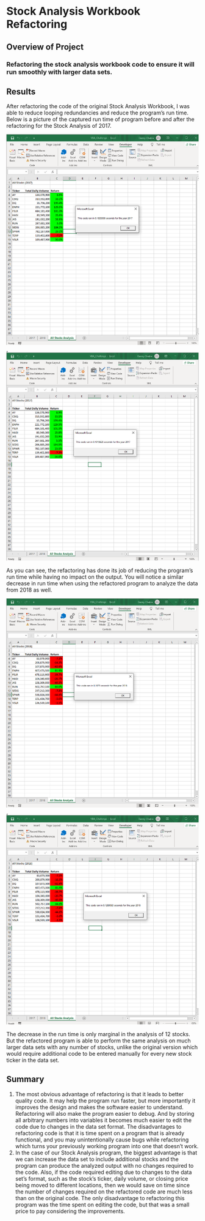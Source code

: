 # Stock Analysis Workbook Refactoring

## Overview of Project

### Refactoring the stock analysis workbook code to ensure it will run smoothly with larger data sets.

## Results

After refactoring the code of the original Stock Analysis Workbook, I was able to reduce looping redundancies and reduce the program’s run time. Below is a picture of the captured run time of program before and after the refactoring for the Stock Analysis of 2017.

![2017_Run_Time](resources/VBA_Challenge_2017.png), ![2017_Refactored_Run_Time](resources/VBA_Challenge_Refactored_2017.png)

As you can see, the refactoring has done its job of reducing the program’s run time while having no impact on the output. You will notice a similar decrease in run time when using the refactored program to analyze the data from 2018 as well. 

![2018_Run_Time](resources/VBA_Challenge_2018.png), ![2018_Refactored_Run_Time](resources/VBA_Challenge_Refactored_2018.png)

The decrease in the run time is only marginal in the analysis of 12 stocks. But the refactored program is able to perform the same analysis on much larger data sets with any number of stocks, unlike the original version which would require additional code to be entered manually for every new stock ticker in the data set.

## Summary

1.	The most obvious advantage of refactoring is that it leads to better quality code. It may help the program run faster, but more importantly it improves the design and makes the software easier to understand. Refactoring will also make the program easier to debug. And by storing all arbitrary numbers into variables it becomes much easier to edit the code due to changes in the data set format. The disadvantages to refactoring code is that it is time spent on a program that is already functional, and you may unintentionally cause bugs while refactoring which turns your previously working program into one that doesn’t work.
2.	In the case of our Stock Analysis program, the biggest advantage is that we can increase the data set to include additional stocks and the program can produce the analyzed output with no changes required to the code. Also, if the code required editing due to changes to the data set’s format, such as the stock’s ticker, daily volume, or closing price being moved to different locations, then we would save on time since the number of changes required on the refactored code are much less than on the original code. The only disadvantage to refactoring this program was the time spent on editing the code, but that was a small price to pay considering the improvements.
